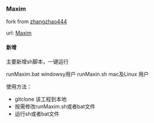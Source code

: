 ### Maxim

fork from [zhangzhao444](https://github.com/zhangzhao4444/Maxim)

url: [Maxim](https://github.com/zhangzhao4444/Maxim)


#### 新增

主要新增sh脚本，一键运行

runMaxim.bat  windowsy用户
runMaxin.sh   mac及Linux 用户

使用方法：
- gitclone 该工程到本地
- 按需修改runMaxim.sh或者bat文件
- 运行sh或者bat文件

